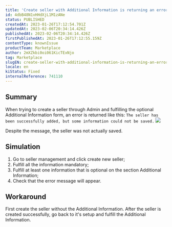 ```yaml
---
title: 'Create seller with Additional Information is returning an error'
id: 4dbB48N1vHHdXjL1M1zANe
status: PUBLISHED
createdAt: 2023-01-26T17:12:54.701Z
updatedAt: 2023-02-06T20:34:14.426Z
publishedAt: 2023-02-06T20:34:14.426Z
firstPublishedAt: 2023-01-26T17:12:55.159Z
contentType: knownIssue
productTeam: Marketplace
author: 2mXZkbi0oi061KicTExNjo
tag: Marketplace
slugEN: create-seller-with-additional-information-is-returning-an-error
locale: en
kiStatus: Fixed
internalReference: 741110
---
```


## Summary



When trying to create a seller through Admin and fulfilling the optional Additional Information form, an error is returned like this:
`The seller has been successfully added, but some information could not be saved.`
 ![](https://vtexhelp.zendesk.com/attachments/token/FYe7irRht0psXP4PwkEH7fm05/?name=image.png)

Despite the message, the seller was not actually saved.


##

## Simulation



1. Go to seller management and click create new seller;
2. Fulfill all the information mandatory;
3. Fulfill at least one information that is optional on the section Additional Information;
4. Check that the error message will appear.


##

## Workaround


First create the seller without the Additional Information.
After the seller is created successfully, go back to it's setup and fulfill the Additional Information.





